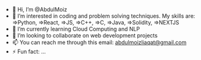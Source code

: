 - 👋 Hi, I’m @AbdulMoiz
- 👀 I’m interested in coding and problem solving techniques. My skills are:
      =>Python, =>React, =>JS, =>C++, =>C, =>Java, =>Solidity, =>NEXTJS
- 🌱 I’m currently learning Cloud Computing and NLP
- 💞️ I’m looking to collaborate on web development projects
- 📫 You can reach me through this email: abdulmoizliaqat@gmail.com 
- ⚡ Fun fact: ...

<!---
AbdulMoiz03/AbdulMoiz03 is a ✨ special ✨ repository because its `README.md` (this file) appears on your GitHub profile.
You can click the Preview link to take a look at your changes.
--->
